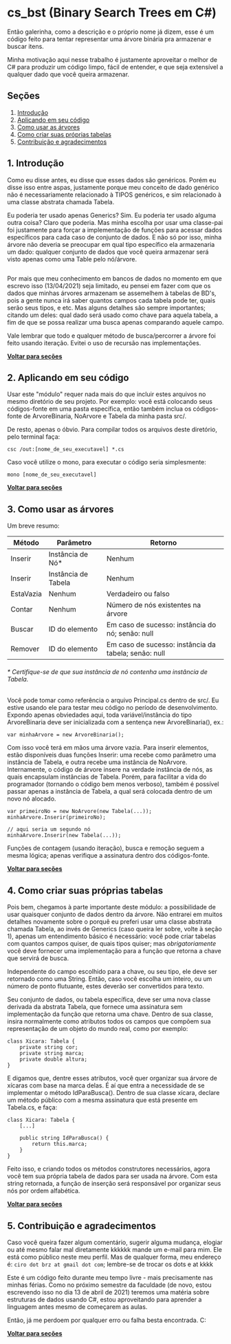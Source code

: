 # cs_bst (Binary Search Trees em C#)
Então galerinha, como a descrição e o próprio nome já dizem, esse é um código feito para tentar representar uma árvore binária pra armazenar e buscar itens.

Minha motivação aqui nesse trabalho é justamente aproveitar o melhor de C# para produzir um código limpo, fácil de entender, e que seja extensível a qualquer dado que você queira armazenar.

## Seções

1. [Introdução](https://github.com/ciroDourado/cs_bst#1-introdução)
2. [Aplicando em seu código](https://github.com/ciroDourado/cs_bst#2-aplicando-em-seu-código)
3. [Como usar as árvores](https://github.com/ciroDourado/cs_bst#3-como-usar-as-árvores)
4. [Como criar suas próprias tabelas](https://github.com/ciroDourado/cs_bst#4-como-criar-suas-próprias-tabelas)
5. [Contribuição e agradecimentos](https://github.com/ciroDourado/cs_bst#5-contribuição-e-agradecimentos)

## 1. Introdução

Como eu disse antes, eu disse que esses dados são genéricos. Porém eu disse isso entre aspas, justamente porque meu conceito de dado genérico não é necessariamente relacionado à TIPOS genéricos, e sim relacionado à uma classe abstrata chamada Tabela. 

Eu poderia ter usado apenas Generics? Sim. Eu poderia ter usado alguma outra coisa? Claro que poderia. Mas minha escolha por usar uma classe-pai foi justamente para forçar a implementação de funções para acessar dados específicos para cada caso de conjunto de dados. E não só por isso, minha árvore não deveria se preocupar em qual tipo específico ela armazenaria um dado: qualquer conjunto de dados que você queira armazenar será visto apenas como uma Table pelo nó/árvore.

![]()

Por mais que meu conhecimento em bancos de dados no momento em que escrevo isso (13/04/2021) seja limitado, eu pensei em fazer com que os dados que minhas árvores armazenam se assemelhem à tabelas de BD's, pois a gente nunca irá saber quantos campos cada tabela pode ter, quais serão seus tipos, e etc. Mas alguns detalhes são sempre importantes; citando um deles: qual dado será usado como chave para aquela tabela, a fim de que se possa realizar uma busca apenas comparando aquele campo.

Vale lembrar que todo e qualquer método de busca/percorrer a árvore foi feito usando iteração. Evitei o uso de recursão nas implementações.

**[Voltar para seções](https://github.com/ciroDourado/cs_bst#seções)** 

## 2. Aplicando em seu código

Usar este "módulo" requer nada mais do que incluir estes arquivos no mesmo diretório de seu projeto.
Por exemplo: você está colocando seus códigos-fonte em uma pasta específica, então também inclua os códigos-fonte de ArvoreBinaria, NoArvore e Tabela da minha pasta src/.

De resto, apenas o óbvio. Para compilar todos os arquivos deste diretório, pelo terminal faça:

```
csc /out:[nome_de_seu_executavel] *.cs
```

Caso você utilize o mono, para executar o código seria simplesmente:

```
mono [nome_de_seu_executavel]
```

**[Voltar para seções](https://github.com/ciroDourado/cs_bst#seções)** 

## 3. Como usar as árvores

Um breve resumo:

| Método    | Parâmetro           | Retorno                                              |
|-----------|---------------------|------------------------------------------------------| 
| Inserir   | Instância de Nó*    | Nenhum                                               |
| Inserir   | Instância de Tabela | Nenhum                                               |
| EstaVazia | Nenhum              | Verdadeiro ou falso                                  |
| Contar    | Nenhum              | Número de nós existentes na árvore                   |
| Buscar    | ID do elemento      | Em caso de sucesso: instância do nó; senão: null     |
| Remover   | ID do elemento      | Em caso de sucesso: instância da tabela; senão: null |

###### * Certifique-se de que sua instância de nó contenha uma instância de Tabela.

Você pode tomar como referência o arquivo Principal.cs dentro de src/. Eu estive usando ele para testar meu código no período de desenvolvimento.
Expondo apenas obviedades aqui, toda variável/instância do tipo ArvoreBinaria deve ser inicializada com a sentença new ArvoreBinaria(), ex.:

```
var minhaArvore = new ArvoreBinaria();
```

Com isso você terá em mãos uma árvore vazia. Para inserir elementos, estão disponíveis duas funções Inserir: uma recebe como parâmetro uma instância de Tabela, e outra recebe uma instância de NoArvore. Internamente, o código de árvore insere na verdade instância de nós, as quais encapsulam instâncias de Tabela. Porém, para facilitar a vida do programador (tornando o código bem menos verboso), também é possível passar apenas a instância de Tabela, a qual será colocada dentro de um novo nó alocado.

```
var primeiroNo = new NoArvore(new Tabela(...));
minhaArvore.Inserir(primeiroNo);

// aqui seria um segundo nó
minhaArvore.Inserir(new Tabela(...));
```
Funções de contagem (usando iteração), busca e remoção seguem a mesma lógica; apenas verifique a assinatura dentro dos códigos-fonte.

**[Voltar para seções](https://github.com/ciroDourado/cs_bst#seções)** 

## 4. Como criar suas próprias tabelas

Pois bem, chegamos à parte importante deste módulo: a possibilidade de usar quaisquer conjunto de dados dentro da árvore. Não entrarei em muitos detalhes novamente sobre o porquê eu preferi usar uma classe abstrata chamada Tabela, ao invés de Generics (caso queira ler sobre, volte à seção 1), apenas um entendimento básico é necessário: você pode criar tabelas com quantos campos quiser, de quais tipos quiser; mas *obrigatoriamente* você deve fornecer uma implementação para a função que retorna a chave que servirá de busca.

Independente do campo escolhido para a chave, ou seu tipo, ele deve ser retornado como uma String. Então, caso você escolha um inteiro, ou um número de ponto flutuante, estes deverão ser convertidos para texto.

Seu conjunto de dados, ou tabela específica, deve ser uma nova classe derivada da abstrata Tabela, que fornece uma assinatura sem implementação da função que retorna uma chave. Dentro de sua classe, insira normalmente como atributos todos os campos que compõem sua representação de um objeto do mundo real, como por exemplo:

```
class Xicara: Tabela {
    private string cor;
    private string marca;
    private double altura;
}
```

E digamos que, dentre esses atributos, você quer organizar sua árvore de xícaras com base na marca delas. É aí que entra a necessidade de se implementar o método IdParaBusca(). Dentro de sua classe xícara, declare um método público com a mesma assinatura que está presente em Tabela.cs, e faça:

```
class Xicara: Tabela {
    [...]
    
    public string IdParaBusca() {
        return this.marca;
    }
}
```
Feito isso, e criando todos os métodos construtores necessários, agora você tem sua própria tabela de dados para ser usada na árvore. Com esta string retornada, a função de inserção será responsável por organizar seus nós por ordem alfabética.

**[Voltar para seções](https://github.com/ciroDourado/cs_bst#seções)** 

## 5. Contribuição e agradecimentos

Caso você queira fazer algum comentário, sugerir alguma mudança, elogiar ou até mesmo falar mal diretamente kkkkkk mande um e-mail para mim. Ele está como público neste meu perfil. Mas de qualquer forma, meu endereço é: `ciro dot brz at gmail dot com`; lembre-se de trocar os dots e at kkkk

Este é um código feito durante meu tempo livre - mais precisamente nas minhas férias. Como no próximo semestre da faculdade (de novo, estou escrevendo isso no dia 13 de abril de 2021) teremos uma matéria sobre estruturas de dados usando C#, estou aproveitando para aprender a linguagem antes mesmo de começarem as aulas. 

Então, já me perdoem por qualquer erro ou falha besta encontrada. C:

**[Voltar para seções](https://github.com/ciroDourado/cs_bst#seções)** 
